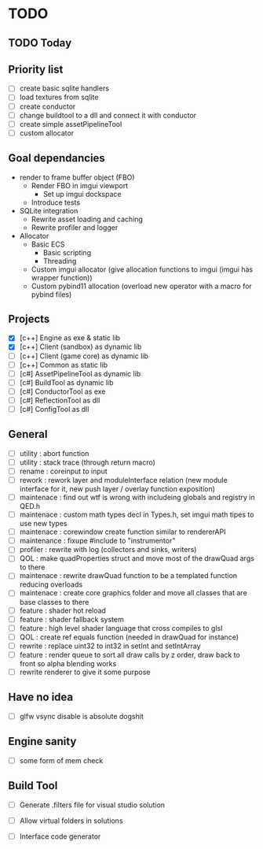 # TODO

## TODO Today


## Priority list
- [ ] create basic sqlite handlers 
- [ ] load textures from sqlite
- [ ] create conductor
- [ ] change buildtool to a dll and connect it with conductor
- [ ] create simple assetPipelineTool
- [ ] custom allocator

## Goal dependancies
- render to frame buffer object (FBO)
  - Render FBO in imgui viewport
    - Set up imgui dockspace
  - Introduce tests
- SQLite integration
  - Rewrite asset loading and caching
  - Rewrite profiler and logger
- Allocator
  - Basic ECS
    - Basic scripting
    - Threading
  - Custom imgui allocator (give allocation functions to imgui (imgui has wrapper function))
  - Custom pybind11 allocation (overload new operator with a macro for pybind files)

## Projects
- [x] [c++] Engine as exe & static lib
- [x] [c++] Client (sandbox) as dynamic lib
- [ ] [c++] Client (game core) as dynamic lib
- [ ] [c++] Common as static lib
- [ ] [c#] AssetPipelineTool as dynamic lib
- [ ] [c#] BuildTool as dynamic lib
- [ ] [c#] ConductorTool as exe
- [ ] [c#] ReflectionTool as dll
- [ ] [c#] ConfigTool as dll

## General
- [ ] utility : abort function
- [ ] utility : stack trace (through return macro)
- [ ] rename : coreinput to input
- [ ] rework : rework layer and moduleInterface relation (new module interface for it, new push layer / overlay function exposition)
- [ ] maintenace : find out wtf is wrong with includeing globals and registry in QED.h
- [ ] maintenace : custom math types decl in Types.h, set imgui math tipes to use new types
- [ ] maintenace : corewindow create function similar to rendererAPI
- [ ] maintenance : fixupe #include <instrumentor> to "instrumentor"
- [ ] profiler : rewrite with log (collectors and sinks, writers)
- [ ] QOL : make quadProperties struct and move most of the drawQuad args to there
- [ ] maintenace : rewrite drawQuad function to be a templated function reducing overloads
- [ ] maintenace : create core graphics folder and move all classes that are base classes to there
- [ ] feature : shader hot reload
- [ ] feature : shader fallback system
- [ ] feature : high level shader language that cross compiles to glsl
- [ ] QOL : create ref equals function (needed in drawQuad for instance)
- [ ] rewrite : replace uint32 to int32 in setInt and setIntArray
- [ ] feature : render queue to sort all draw calls by z order, draw back to front so alpha blending works
- [ ] rewrite renderer to give it some purpose
  
## Have no idea
- [ ] glfw vsync disable is absolute dogshit

## Engine sanity
- [ ] some form of mem check

## Build Tool
- [ ] Generate .filters file for visual studio solution
- [ ] Allow virtual folders in solutions
- [ ] Interface code generator


